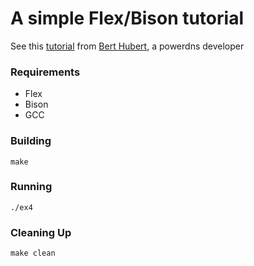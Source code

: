 # A simple Flex/Bison tutorial

See this [tutorial](http://ds9a.nl/lex-yacc/cvs/lex-yacc-howto.html) from [Bert Hubert](mailto:bert@powerdns.com), a powerdns developer

### Requirements

* Flex
* Bison
* GCC

### Building


    make
  
### Running


    ./ex4
    
### Cleaning Up

    make clean

